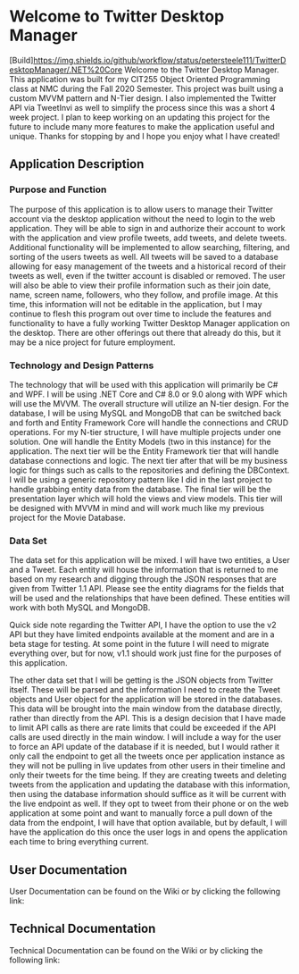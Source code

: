 # Welcome to Twitter Desktop Manager
[Build]https://img.shields.io/github/workflow/status/petersteele111/TwitterDesktopManager/.NET%20Core
Welcome to the Twitter Desktop Manager. This application was built for my CIT255 Object Oriented Programming class at NMC during the Fall 2020 Semester. This project was built using a custom MVVM pattern and N-Tier design. I also implemented the Twitter API via TweetInvi as well to simplify the process since this was a short 4 week project. I plan to keep working on an updating this project for the future to include many more features to make the application useful and unique. Thanks for stopping by and I hope you enjoy what I have created!

## Application Description

### Purpose and Function
The purpose of this application is to allow users to manage their Twitter account via the desktop application without the need to login to the web application. They will be able to sign in and authorize their account to work with the application and view profile tweets, add tweets, and delete tweets. Additional functionality will be implemented to allow searching, filtering, and sorting of the users tweets as well. All tweets will be saved to a database allowing for easy management of the tweets and a historical record of their tweets as well, even if the twitter account is disabled or removed. The user will also be able to view their profile information such as their join date, name, screen name, followers, who they follow, and profile image. At this time, this information will not be editable in the application, but I may continue to flesh this program out over time to include the features and functionality to have a fully working Twitter Desktop Manager application on the desktop. There are other offerings out there that already do this, but it may be a nice project for future employment. 

### Technology and Design Patterns
The technology that will be used with this application will primarily be C# and WPF. I will be using .NET Core and C# 8.0 or 9.0 along with WPF which will use the MVVM. The overall structure will utilize an N-tier design. For the database, I will be using MySQL and MongoDB that can be switched back and forth and Entity Framework Core will handle the connections and CRUD operations. For my N-tier structure, I will have multiple projects under one solution. One will handle the Entity Models (two in this instance) for the application. The next tier will be the Entity Framework tier that will handle database connections and logic. The next tier after that will be my business logic for things such as calls to the repositories and defining the DBContext. I will be using a generic repository pattern like I did in the last project to handle grabbing entity data from the database. The final tier will be the presentation layer which will hold the views and view models. This tier will be designed with MVVM in mind and will work much like my previous project for the Movie Database. 

### Data Set
The data set for this application will be mixed. I will have two entities, a User and a Tweet. Each entity will house the information that is returned to me based on my research and digging through the JSON responses that are given from Twitter 1.1 API. Please see the entity diagrams for the fields that will be used and the relationships that have been defined. These entities will work with both MySQL and MongoDB. 

Quick side note regarding the Twitter API, I have the option to use the v2 API but they have limited endpoints available at the moment and are in a beta stage for testing. At some point in the future I will need to migrate everything over, but for now, v1.1 should work just fine for the purposes of this application. 

The other data set that I will be getting is the JSON objects from Twitter itself. These will be parsed and the information I need to create the Tweet objects and User object for the application will be stored in the databases. This data will be brought into the main window from the database directly, rather than directly from the API. This is a design decision that I have made to limit API calls as there are rate limits that could be exceeded if the API calls are used directly in the main window. I will include a way for the user to force an API update of the database if it is needed, but I would rather it only call the endpoint to get all the tweets once per application instance as they will not be pulling in live updates from other users in their timeline and only their tweets for the time being. If they are creating tweets and deleting tweets from the application and updating the database with this information, then using the database information should suffice as it will be current with the live endpoint as well. If they opt to tweet from their phone or on the web application at some point and want to manually force a pull down of the data from the endpoint, I will have that option available, but by default, I will have the application do this once the user logs in and opens the application each time to bring everything current. 

## User Documentation
User Documentation can be found on the Wiki or by clicking the following link: 

## Technical Documentation
Technical Documentation can be found on the Wiki or by clicking the following link: 